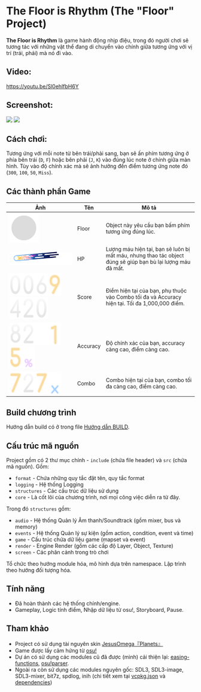 # The Floor is Rhythm (The "Floor" Project)

**The Floor is Rhythm** là game hành động nhịp điệu, trong đó người chơi sẽ tương tác với những vật thể đang di chuyển vào chính giữa tương ứng với vị trí (trái, phải) mà nó đi vào.

## Video:
https://youtu.be/Sl0ehlfbH6Y

## Screenshot:
<img src="https://i.ibb.co/Kcyz1Fx5/image.png">
<img src="https://i.ibb.co/JjxS4MfJ/image.png">

## Cách chơi:
Tương ứng với mỗi note từ bên trái/phải sang, bạn sẽ ấn phím tương ứng ở phía bên trái (`D`, `F`) hoặc bên phải (`J`, `K`) vào đúng lúc note ở chính giữa màn hình.
Tùy vào độ chính xác mà sẽ ảnh hưởng đến điểm tương ứng note đó (`300`, `100`, `50`, `Miss`).

## Các thành phần Game
| Ảnh | Tên | Mô tả |
|-------|-------|-------|
| <img src="assets/floor.png" height="80px" width="80px"/> | Floor | Object này yêu cầu bạn bấm phím tương ứng đúng lúc. |
| <img src="assets/healthbar-colour.png" width="600px"/> | HP | Lượng máu hiện tại, bạn sẽ luôn bị mất máu, nhưng thao tác object đúng sẽ giúp bạn bù lại lượng máu đã mất. |
| <img src="assets/score-0.png" height="60px" width="35px"/><img src="assets/score-0.png" height="60px" width="35px"/><img src="assets/score-6.png" height="60px" width="35px"/><img src="assets/score-9.png" height="60px" width="35px"/><img src="assets/score-4.png" height="60px" width="35px"/><img src="assets/score-2.png" height="60px" width="35px"/><img src="assets/score-0.png" height="60px" width="35px"/> | Score | Điểm hiện tại của bạn, phụ thuộc vào Combo tối đa và Accuracy hiện tại. Tối đa 1,000,000 điểm. |
| <img src="assets/score-8.png" height="60px" width="35px"/><img src="assets/score-2.png" height="60px" width="35px"/><img src="assets/score-dot.png" height="60px" width="35px"/><img src="assets/score-1.png" height="60px" width="35px"/><img src="assets/score-5.png" height="60px" width="35px"/><img src="assets/score-percent.png" height="60px" width="35px"/> | Accuracy | Độ chính xác của bạn, accuracy càng cao, điểm càng cao. |
| <img src="assets/score-7.png" height="60px" width="35px"/><img src="assets/score-2.png" height="60px" width="35px"/><img src="assets/score-7.png" height="60px" width="35px"/><img src="assets/score-x.png" height="60px" width="35px"/> | Combo | Combo hiện tại của bạn, combo tối đa càng cao, điểm càng cao. |

## Build chương trình
Hướng dẫn build có ở trong file [Hướng dẫn BUILD](BUILD.md).

## Cấu trúc mã nguồn
Project gồm có 2 thư mục chính - `include` (chứa file header) và `src` (chứa mã nguồn). Gồm:

- `format` - Chứa những quy tắc đặt tên, quy tắc format
- `logging` - Hệ thống Logging
- `structures` - Các cấu trúc dữ liệu sử dụng
- `core` - Là cốt lõi của chương trình, nơi mọi công việc diễn ra từ đây.

Trong đó `structures` gồm:

- `audio` - Hệ thống Quản lý Âm thanh/Soundtrack (gồm mixer, bus và memory)
- `events` - Hệ thống Quản lý sự kiện (gồm action, condition, event và time)
- `game` - Cấu trúc chứa dữ liệu game (mapset và event)
- `render` - Engine Render (gồm các cấp độ Layer, Object, Texture)
- `screen` - Các phân cảnh trong trò chơi

Tổ chức theo hướng module hóa, mô hình dựa trên namespace. Lập trình theo hướng đối tượng hóa.

## Tính năng
- Đã hoàn thành các hệ thống chính/engine.
- Gameplay, Logic tính điểm, Nhập dữ liệu từ osu!, Storyboard, Pause.
 
## Tham khảo
- Project có sử dụng tài nguyên skin [JesusOmega『Planets』](https://skins.osuck.net/skins/1489)
- Game được lấy cảm hứng từ [osu!](https://osu.ppy.sh/)
- Dự án có sử dụng các modules cũ đã được (mình) cải thiện lại: [easing-functions](https://github.com/thnhmai06/easing-functions), [osu!parser](https://github.com/thnhmai06/osu-parser).
- Ngoài ra còn sử dụng các modules nguyên gốc: SDL3, SDL3-image, SDL3-mixer, bit7z, spdlog, inih (chi tiết xem tại [vcpkg.json](vcpkg.jspn) và [dependencies](dependencies))